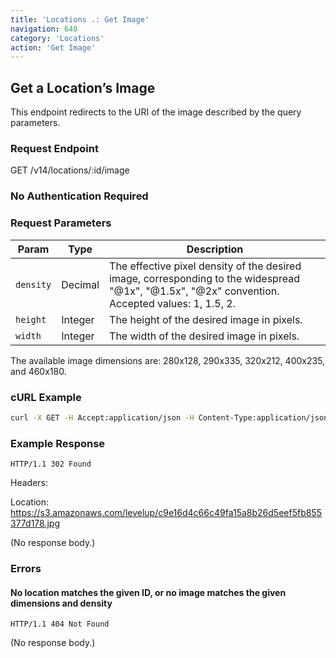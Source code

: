 ```yaml
---
title: 'Locations .: Get Image'
navigation: 640
category: 'Locations'
action: 'Get Image'
---
```


Get a Location’s Image
---

This endpoint redirects to the URI of the image described by the query parameters.

### Request Endpoint

<div class="http-request">
  <span class="http-verb">GET</span> /v14/locations/:id/image
</div>

### No Authentication Required

### Request Parameters

| Param     | Type    | Description                                                                                                                                     |
|-----------|---------|-------------------------------------------------------------------------------------------------------------------------------------------------|
| `density` | Decimal | The effective pixel density of the desired image, corresponding to the widespread "@1x", "@1.5x", "@2x" convention. Accepted values: 1, 1.5, 2. |
| `height`  | Integer | The height of the desired image in pixels.                                                                                                      |
| `width`   | Integer | The width of the desired image in pixels.                                                                                                       |

The available image dimensions are: 280x128, 290x335, 320x212, 400x235, and 460x180.

### cURL Example

```bash
curl -X GET -H Accept:application/json -H Content-Type:application/json https://api.thelevelup.com/v14/locations/3796/image?density=1&height=212&width=320
```

### Example Response

`HTTP/1.1 302 Found`

Headers:

Location: https://s3.amazonaws.com/levelup/c9e16d4c66c49fa15a8b26d5eef5fb855377d178.jpg

(No response body.)


### Errors

#### No location matches the given ID, or no image matches the given dimensions and density

`HTTP/1.1 404 Not Found`

(No response body.)

